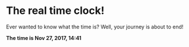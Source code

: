 # The real time clock!

Ever wanted to know what the time is? Well, your journey is about to end!

**The time is Nov 27, 2017, 14:41**